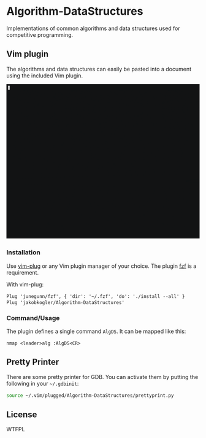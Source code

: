 # Algorithm-DataStructures

Implementations of common algorithms and data structures used for competitive programming.

## Vim plugin

The algorithms and data structures can easily be pasted into a document using the included Vim plugin.

![demonstration](demonstration.gif)

### Installation

Use [vim-plug](https://github.com/junegunn/vim-plug) or any Vim plugin manager of your choice.
The plugin [fzf](https://github.com/junegunn/fzf) is a requirement.

With vim-plug:

```vim
Plug 'junegunn/fzf', { 'dir': '~/.fzf', 'do': './install --all' }
Plug 'jakobkogler/Algorithm-DataStructures'
```

### Command/Usage

The plugin defines a single command `AlgDS`.
It can be mapped like this:

```vim
nmap <leader>alg :AlgDS<CR>
```

## Pretty Printer

There are some pretty printer for GDB.
You can activate them by putting the following in your `~/.gdbinit`:

```sh
source ~/.vim/plugged/Algorithm-DataStructures/prettyprint.py
```

## License

WTFPL
